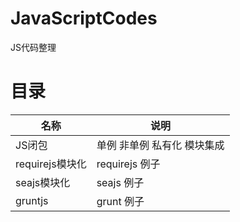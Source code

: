 # JavaScriptCodes

JS代码整理

# 目录

名称|说明
-----------------|---------------------------------
JS闭包            | 单例 非单例 私有化 模块集成
requirejs模块化   | requirejs 例子
seajs模块化       | seajs 例子
gruntjs          | grunt 例子